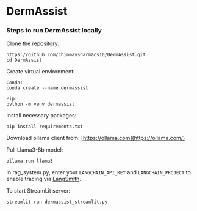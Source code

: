 # DermAssist

### Steps to run DermAssist locally

Clone the repository:
```commandline
https://github.com/chinmaysharmacs10/DermAssist.git
cd DermAssist
```

Create virtual environment:
```commandline
Conda:
conda create --name dermassist

Pip:
python -m venv dermassist
```

Install necessary packages:
```commandline
pip install requirements.txt
```

Download ollama client from: [https://ollama.com](https://ollama.com/)

Pull Llama3-8b model: 
```commandline
ollama run llama3
```

In rag_system.py, enter your `LANGCHAIN_API_KEY` and `LANGCHAIN_PROJECT` to enable tracing via [LangSmith](https://www.langchain.com/langsmith).

To start StreamLit server:
```commandline
streamlit run dermassist_streamlit.py
```